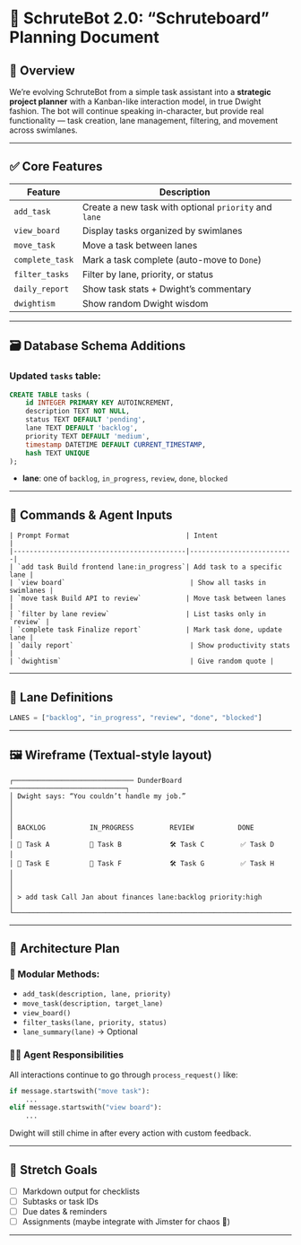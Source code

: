 # 🧠 SchruteBot 2.0: “Schruteboard” Planning Document

## 🧩 Overview

We’re evolving SchruteBot from a simple task assistant into a **strategic project planner** with a Kanban-like interaction model, in true Dwight fashion. The bot will continue speaking in-character, but provide real functionality — task creation, lane management, filtering, and movement across swimlanes.

---

## ✅ Core Features

| Feature               | Description |
|-----------------------|-------------|
| `add_task`            | Create a new task with optional `priority` and `lane` |
| `view_board`          | Display tasks organized by swimlanes |
| `move_task`           | Move a task between lanes |
| `complete_task`       | Mark a task complete (auto-move to `Done`) |
| `filter_tasks`        | Filter by lane, priority, or status |
| `daily_report`        | Show task stats + Dwight’s commentary |
| `dwightism`           | Show random Dwight wisdom |

---

## 🗃 Database Schema Additions

### Updated `tasks` table:

```sql
CREATE TABLE tasks (
    id INTEGER PRIMARY KEY AUTOINCREMENT,
    description TEXT NOT NULL,
    status TEXT DEFAULT 'pending',
    lane TEXT DEFAULT 'backlog',
    priority TEXT DEFAULT 'medium',
    timestamp DATETIME DEFAULT CURRENT_TIMESTAMP,
    hash TEXT UNIQUE
);
```

- **lane**: one of `backlog`, `in_progress`, `review`, `done`, `blocked`

---

## 🧠 Commands & Agent Inputs

```plaintext
| Prompt Format                             | Intent                  |
|-------------------------------------------|--------------------------|
| `add task Build frontend lane:in_progress`| Add task to a specific lane |
| `view board`                               | Show all tasks in swimlanes |
| `move task Build API to review`           | Move task between lanes |
| `filter by lane review`                   | List tasks only in `review` |
| `complete task Finalize report`           | Mark task done, update lane |
| `daily report`                             | Show productivity stats |
| `dwightism`                                | Give random quote |
```

---

## 🧱 Lane Definitions

```python
LANES = ["backlog", "in_progress", "review", "done", "blocked"]
```

---

## 🖼 Wireframe (Textual-style layout)

```plaintext
┌────────────────────────────── DunderBoard ─────────────────────────────┐
│ Dwight says: “You couldn’t handle my job.”                             │
│                                                                        │
│ BACKLOG           IN_PROGRESS         REVIEW           DONE            │
│ 🔹 Task A          🔸 Task B            🛠 Task C         ✅ Task D       │
│ 🔹 Task E          🔸 Task F            🛠 Task G         ✅ Task H       │
│                                                                        │
│ > add task Call Jan about finances lane:backlog priority:high         │
└────────────────────────────────────────────────────────────────────────┘
```

---

## 📐 Architecture Plan

### 🧩 Modular Methods:

- `add_task(description, lane, priority)`
- `move_task(description, target_lane)`
- `view_board()`
- `filter_tasks(lane, priority, status)`
- `lane_summary(lane)` → Optional

### 👨‍💼 Agent Responsibilities

All interactions continue to go through `process_request()` like:

```python
if message.startswith("move task"):
    ...
elif message.startswith("view board"):
    ...
```

Dwight will still chime in after every action with custom feedback.

---

## 🚀 Stretch Goals

- [ ] Markdown output for checklists
- [ ] Subtasks or task IDs
- [ ] Due dates & reminders
- [ ] Assignments (maybe integrate with Jimster for chaos 🤡)

---